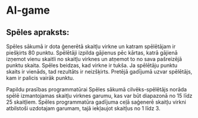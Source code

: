 # AI-game
## Spēles apraksts:

Spēles sākumā ir dota ģenerētā skaitļu virkne un katram spēlētājam ir piešķirts 80 punktu. Spēlētāji izpilda gājienus pēc kārtas, katrā gājienā izņemot vienu skaitli no skaitļu virknes un atņemot to no sava pašreizējā punktu skaita. Spēles beidzas, kad virkne ir tukša. Ja spēlētāju punktu skaits ir vienāds, tad rezultāts ir neizšķirts. Pretējā gadījumā uzvar spēlētājs, kam ir palicis vairāk punktu.

Papildu prasības programmatūrai
Spēles sākumā cilvēks-spēlētājs norāda spēlē izmantojamas skaitļu virknes garumu, kas var būt diapazonā no 15 līdz 25 skaitļiem. Spēles programmatūra gadījuma ceļā saģenerē skaitļu virkni atbilstoši uzdotajam garumam, tajā iekļaujot skaitļus no 1 līdz 3.
